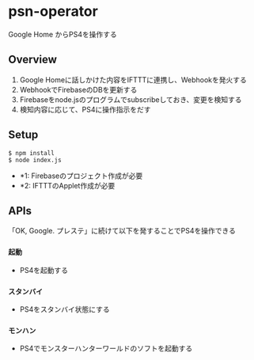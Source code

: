 # psn-operator
Google Home からPS4を操作する

## Overview
1. Google Homeに話しかけた内容をIFTTTに連携し、Webhookを発火する
2. WebhookでFirebaseのDBを更新する
3. Firebaseをnode.jsのプログラムでsubscribeしておき、変更を検知する
4. 検知内容に応じて、PS4に操作指示をだす

## Setup
```
$ npm install
$ node index.js
```

- *1: Firebaseのプロジェクト作成が必要
- *2: IFTTTのApplet作成が必要

## APIs
「OK, Google. プレステ」に続けて以下を発することでPS4を操作できる
### `起動`
- PS4を起動する

### `スタンバイ`
- PS4をスタンバイ状態にする

### `モンハン`
- PS4でモンスターハンターワールドのソフトを起動する


